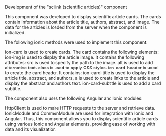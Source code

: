 Development of the "scilink (scientific articles)" component

This component was developed to display scientific article cards. The cards contain information about the article title, authors, abstract, and image. The data for the articles is loaded from the server when the component is initialized.

The following ionic methods were used to implement this component:

ion-card is used to create cards. The card contains the following elements:
ion-img is used to display the article image. It contains the following attributes:
src is used to specify the path to the image.
alt is used to add alternative text.
class is used to apply CSS styles.
ion-card-header is used to create the card header. It contains:
ion-card-title is used to display the article title, abstract, and authors, a is used to create links to the article and display the abstract and authors text.
ion-card-subtitle is used to add a card subtitle.

The component also uses the following Angular and Ionic modules:

HttpClient is used to make HTTP requests to the server and retrieve data.
IonicModule and CommonModule are used for integration with Ionic and Angular.
Thus, this component allows you to display scientific article cards using various Ionic and Angular elements, providing ease of working with data and its visualization.
